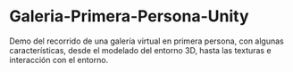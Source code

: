 # Galeria-Primera-Persona-Unity
Demo del recorrido de una galería virtual en primera persona, con algunas características, desde el modelado del entorno 3D, hasta las texturas e interacción con el entorno. 
